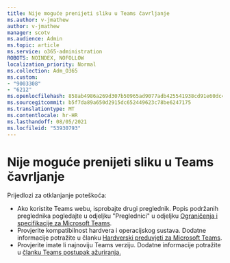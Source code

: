 ```yaml
---
title: Nije moguće prenijeti sliku u Teams čavrljanje
ms.author: v-jmathew
author: v-jmathew
manager: scotv
ms.audience: Admin
ms.topic: article
ms.service: o365-administration
ROBOTS: NOINDEX, NOFOLLOW
localization_priority: Normal
ms.collection: Adm_O365
ms.custom:
- "9003308"
- "6212"
ms.openlocfilehash: 858ab4986a269d307b50965ad9077adb425541938cd91e60dc470db27d81d954
ms.sourcegitcommit: b5f7da89a650d2915dc652449623c78be6247175
ms.translationtype: MT
ms.contentlocale: hr-HR
ms.lasthandoff: 08/05/2021
ms.locfileid: "53930793"
---
```

# <a name="cant-upload-an-image-to-a-teams-chat"></a>Nije moguće prenijeti sliku u Teams čavrljanje

Prijedlozi za otklanjanje poteškoća:

- Ako koristite Teams webu, isprobajte drugi preglednik. Popis podržanih preglednika pogledajte u odjeljku "Preglednici" u odjeljku [Ograničenja i specifikacije za Microsoft Teams](https://docs.microsoft.com/microsoftteams/limits-specifications-teams).
- Provjerite kompatibilnost hardvera i operacijskog sustava. Dodatne informacije potražite u članku [Hardverski preduvjeti za Microsoft Teams](https://docs.microsoft.com/microsoftteams/hardware-requirements-for-the-teams-app).
- Provjerite imate li najnoviju Teams verziju. Dodatne informacije potražite u [članku Teams postupak ažuriranja.](https://docs.microsoft.com/microsoftteams/teams-client-update)
